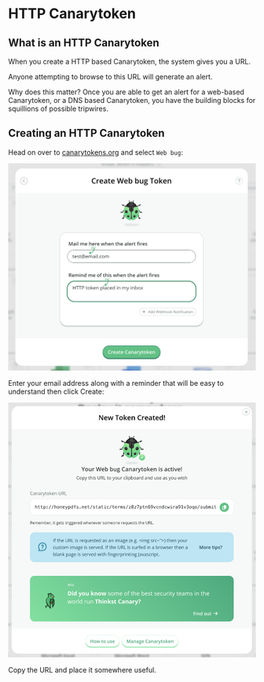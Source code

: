 # HTTP Canarytoken

## What is an HTTP Canarytoken

When you create a HTTP based Canarytoken, the system gives you a URL.

Anyone attempting to browse to this URL will generate an alert.

Why does this matter? Once you are able to get an alert for a web-based Canarytoken, or a DNS based Canarytoken, you have the building blocks for squillions of possible tripwires.

## Creating an HTTP Canarytoken

Head on over to [canarytokens.org](https://canarytokens.org/generate) and select `Web bug`:

![Creating an HTTP token](../.vuepress/images/http_token_creating.png)

Enter your email address along with a reminder that will be easy to understand then click Create:

![Created an HTTP token](../.vuepress/images/http_token_created.png)

Copy the URL and place it somewhere useful.
